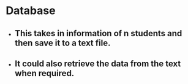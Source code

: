 # Database

* ## This takes in information of n students and then save it to a text file.
* ## It could also retrieve the data from the text when required.
